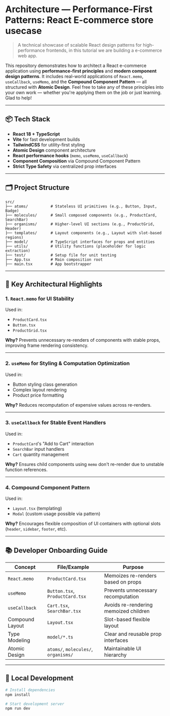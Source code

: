 #   Architecture — Performance-First Patterns: React E-commerce store usecase

> A technical showcase of scalable React design patterns for high-performance frontends, in this tutorial we are building a e-commerce web app.

This repository demonstrates how to architect a React e-commerce application using **performance-first principles** and **modern component design patterns**. It includes real-world applications of `React.memo`, `useCallback`, `useMemo`, and the **Compound Component Pattern** — all structured with **Atomic Design**. Feel free to take any of these principles into your own work — whether you're applying them on the job or just learning. Glad to help!

---

## 📦 Tech Stack

- **React 18 + TypeScript**
- **Vite** for fast development builds
- **TailwindCSS** for utility-first styling
- **Atomic Design** component architecture
- **React performance hooks** (`memo`, `useMemo`, `useCallback`)
- **Component Composition** via Compound Component Pattern
- **Strict Type Safety** via centralized prop interfaces

---

## 🗂️ Project Structure

```plaintext
src/
├── atoms/          # Stateless UI primitives (e.g., Button, Input, Badge)
├── molecules/      # Small composed components (e.g., ProductCard, SearchBar)
├── organisms/      # Higher-level UI sections (e.g., ProductGrid, Header)
├── templates/      # Layout components (e.g., Layout with slot-based regions)
├── model/          # TypeScript interfaces for props and entities
├── utils/          # Utility functions (placeholder for logic extraction)
├── test/           # Setup file for unit testing
├── App.tsx         # Main composition root
├── main.tsx        # App bootstrapper
```

---

## 🧠 Key Architectural Highlights

### 1. `React.memo` for UI Stability
Used in:
- `ProductCard.tsx`
- `Button.tsx`
- `ProductGrid.tsx`

**Why?** Prevents unnecessary re-renders of components with stable props, improving frame rendering consistency.

---

### 2. `useMemo` for Styling & Computation Optimization
Used in:
- Button styling class generation
- Complex layout rendering
- Product price formatting

**Why?** Reduces recomputation of expensive values across re-renders.

---

### 3. `useCallback` for Stable Event Handlers
Used in:
- `ProductCard`'s "Add to Cart" interaction
- `SearchBar` input handlers
- `Cart` quantity management

**Why?** Ensures child components using `memo` don't re-render due to unstable function references.

---

### 4. **Compound Component Pattern**
Used in:
- `Layout.tsx` (templating)
- `Modal` (custom usage possible via pattern)

**Why?** Encourages flexible composition of UI containers with optional slots (`header`, `sidebar`, `footer`, etc).

---

## 📚 Developer Onboarding Guide

| Concept | File/Example | Purpose |
|--------|--------------|---------|
| `React.memo` | `ProductCard.tsx` | Memoizes re-renders based on props |
| `useMemo` | `Button.tsx`, `ProductCard.tsx` | Prevents unnecessary recomputation |
| `useCallback` | `Cart.tsx`, `SearchBar.tsx` | Avoids re-rendering memoized children |
| Compound Layout | `Layout.tsx` | Slot-based flexible layout |
| Type Modeling | `model/*.ts` | Clear and reusable prop interfaces |
| Atomic Design | `atoms/`, `molecules/`, `organisms/` | Maintainable UI hierarchy |

---

## 🚀 Local Development

```bash
# Install dependencies
npm install

# Start development server
npm run dev
